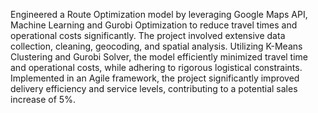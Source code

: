 Engineered a Route Optimization model by leveraging Google Maps API, Machine Learning and Gurobi Optimization to reduce travel times and operational costs significantly. The project involved extensive data collection, cleaning, geocoding, and spatial analysis. Utilizing K-Means Clustering and Gurobi Solver, the model efficiently minimized travel time and operational costs, while adhering to rigorous logistical constraints. Implemented in an Agile framework, the project significantly improved delivery efficiency and service levels, contributing to a potential sales increase of 5%.
